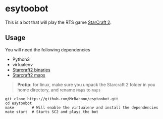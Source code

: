 esytoobot
=========

This is a bot that will play the RTS game [StarCraft 2](https://starcraft2.com/en-us/).

Usage
-------

You will need the following dependencies

* Python3
* virtualenv
* [Starcraft2 binaries](https://github.com/Blizzard/s2client-proto#downloads)
* [Starcraft2 maps](https://github.com/Blizzard/s2client-proto#map-packs)

> **Protip:** for linux, make sure you unpack the Starcraft 2 folder in you home directory, and rename `Maps` to `maps`

```shell
git clone https://github.com/MrRacoon/esytoobot.git
cd esytoobot
make        # Will enable the virtualenv and install the dependencies
make start  # Starts SC2 and plays the bot
```
